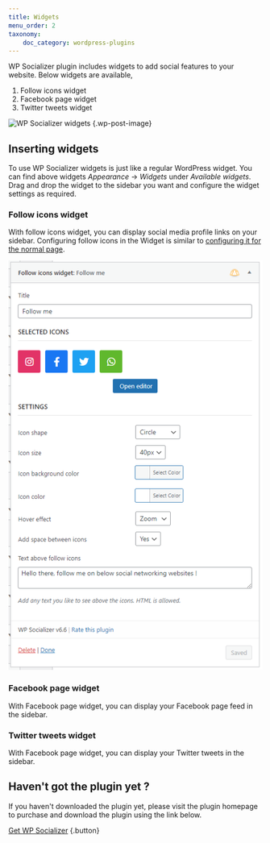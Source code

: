 ```yaml
---
title: Widgets
menu_order: 2
taxonomy:
    doc_category: wordpress-plugins
---
```


WP Socializer plugin includes widgets to add social features to your website. Below widgets are available,

1. Follow icons widget
2. Facebook page widget
3. Twitter tweets widget

![WP Socializer widgets](https://ps.w.org/wp-socializer/assets/screenshot-7.png?rev=2343238) {.wp-post-image}

## Inserting widgets

To use WP Socializer widgets is just like a regular WordPress widget. You can find above widgets _Appearance_ → _Widgets_ under _Available widgets_. Drag and drop the widget to the sidebar you want and configure the widget settings as required.

### Follow icons widget

With follow icons widget, you can display social media profile links on your sidebar. Configuring follow icons in the Widget is similar to [configuring it for the normal page](./follow-icons.md).

![WP Socializer - Follow icons widget](/_images/wpsr-doc-follow-icons-widget.png)

### Facebook page widget

With Facebook page widget, you can display your Facebook page feed in the sidebar.

### Twitter tweets widget

With Facebook page widget, you can display your Twitter tweets in the sidebar.

## Haven't got the plugin yet ?

If you haven't downloaded the plugin yet, please visit the plugin homepage to purchase and download the plugin using the link below.

[Get WP Socializer](/wordpress-plugins/wp-socializer/) {.button}